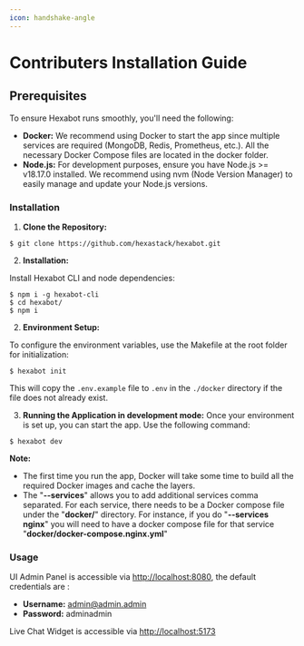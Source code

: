 ```yaml
---
icon: handshake-angle
---
```


# Contributers Installation Guide

## Prerequisites

To ensure Hexabot runs smoothly, you'll need the following:

* **Docker:** We recommend using Docker to start the app since multiple services are required (MongoDB, Redis, Prometheus, etc.). All the necessary Docker Compose files are located in the docker folder.
* **Node.js:** For development purposes, ensure you have Node.js >= v18.17.0 installed. We recommend using nvm (Node Version Manager) to easily manage and update your Node.js versions.

### Installation

1. **Clone the Repository:**

```
$ git clone https://github.com/hexastack/hexabot.git
```

2. **Installation:**

Install Hexabot CLI and node dependencies:

```
$ npm i -g hexabot-cli
$ cd hexabot/
$ npm i
```

2. **Environment Setup:**&#x20;

To configure the environment variables, use the Makefile at the root folder for initialization:

```
$ hexabot init
```

This will copy the `.env.example` file to `.env` in the `./docker` directory if the file does not already exist.

3. **Running the Application in development mode:** Once your environment is set up, you can start the app. Use the following command:

```
$ hexabot dev
```

**Note:**&#x20;

* The first time you run the app, Docker will take some time to build all the required Docker images and cache the layers.
* The "**--services**" allows you to add additional services comma separated. For each service, there needs to be a Docker compose file under the "**docker/**" directory. For instance, if you do "**--services nginx**" you will need to have a docker compose file for that service "**docker/docker-compose.nginx.yml**"

### Usage

UI Admin Panel is accessible via [http://localhost:8080](http://localhost:8080), the default credentials are :

* **Username:** [admin@admin.admin](mailto:admin@admin.admin)
* **Password:** adminadmin

Live Chat Widget is accessible via [http://localhost:5173](http://localhost:5173)
